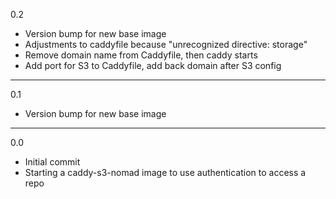 0.2

* Version bump for new base image
* Adjustments to caddyfile because "unrecognized directive: storage"
* Remove domain name from Caddyfile, then caddy starts
* Add port for S3 to Caddyfile, add back domain after S3 config

---

0.1

* Version bump for new base image

---

0.0

* Initial commit
* Starting a caddy-s3-nomad image to use authentication to access a repo
